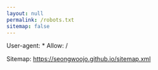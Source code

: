 ```yaml
---
layout: null
permalink: /robots.txt
sitemap: false
---
```


User-agent: *
Allow: /

Sitemap: https://seongwoojo.github.io/sitemap.xml